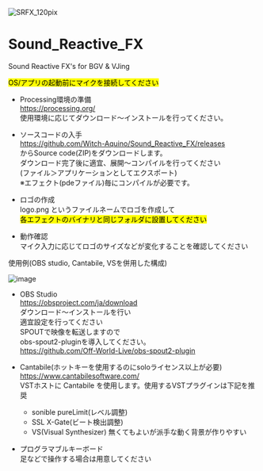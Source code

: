 ![SRFX_120pix](https://github.com/user-attachments/assets/ca5e7b53-d3e6-44ef-88f7-e51dc4a186d0) 
# Sound_Reactive_FX

Sound Reactive FX's for BGV & VJing

<mark>OS/アプリの起動前にマイクを接続してください</mark>  

- Processing環境の準備  
	https://processing.org/  
	使用環境に応じてダウンロード～インストールを行ってください。 

- ソースコードの入手  
	https://github.com/Witch-Aquino/Sound_Reactive_FX/releases  
	からSource code(ZIP)をダウンロードします。  
	ダウンロード完了後に適宜、展開～コンパイルを行ってください  
	 (ファイル＞アプリケーションとしてエクスポート)  
	※エフェクト(pdeファイル)毎にコンパイルが必要です。  

- ロゴの作成  
	logo.png というファイルネームでロゴを作成して  
	<mark>各エフェクトのバイナリと同じフォルダに設置してください</mark>  


- 動作確認  
	マイク入力に応じてロゴのサイズなどが変化することを確認してください

使用例(OBS studio, Cantabile, VSを併用した構成)  


  
![image](https://github.com/user-attachments/assets/a09cfb6f-89b6-4110-8303-045437678415)  

- OBS Studio  
	https://obsproject.com/ja/download    
	ダウンロード～インストールを行い    
	適宜設定を行ってください  
	SPOUTで映像を転送しますので    
	obs-spout2-pluginを導入してください。  
	https://github.com/Off-World-Live/obs-spout2-plugin

- Cantabile(ホットキーを使用するのにsoloライセンス以上が必要)
	https://www.cantabilesoftware.com/  
	VSTホストに Cantabile を使用します。使用するVSTプラグインは下記を推奨  
	- sonible pureLimit(レベル調整)  
	- SSL X-Gate(ビート検出調整)  
	- VS(Visual Synthesizer) 無くてもよいが派手な動く背景が作りやすい  
 

- プログラマブルキーボード  
	足などで操作する場合は用意してください  
	

